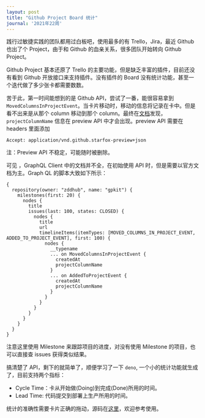 ```yaml
---
layout: post
title: "Github Project Board 统计"
journal: '2021年22周'
---
```


践行过敏捷实践的团队都用过白板吧，使用最多的有 Trello，Jira，最近 Github 也出了个 Project，由于和 Github 的血亲关系，很多团队开始转向 Github Project。

Github Project 基本还原了 Trello 的主要功能，但是缺乏丰富的插件，目前还没有看到 Github 开放接口来支持插件。没有插件的 Board 没有统计功能，甚至一个迭代做了多少张卡都需要数数。

苦于此，第一时间能想到的是 Github API，尝试了一番，能很容易拿到 `MovedColumnsInProjectEvent`。当卡片移动时，移动的信息将记录在卡中。但是看不出来是从那个 column 移动到那个 column。最终在[文档](https://docs.github.com/en/enterprise-server@3.0/graphql/reference/objects#movedcolumnsinprojectevent)发现，`projectColumnName` 信息在 preview API 中才会出现。preview API 需要在 headers 里面添加

```
Accept: application/vnd.github.starfox-preview+json
```

注：Preview API 不稳定，可能随时被删除。

可见 ，GraphQL Client 中的文档并不全，在初始使用 API 时，但是需要以官方文档为主。Graph QL 的脚本大致如下所示：

```
{
  repository(owner: "zddhub", name: "gpkit") {
    milestones(first: 20) {
      nodes {
        title
        issues(last: 100, states: CLOSED) {
          nodes {
            title
            url
            timelineItems(itemTypes: [MOVED_COLUMNS_IN_PROJECT_EVENT, ADDED_TO_PROJECT_EVENT], first: 100) {
              nodes {
                __typename
                ... on MovedColumnsInProjectEvent {
                  createdAt
                  projectColumnName
                }
                ... on AddedToProjectEvent {
                  createdAt
                  projectColumnName
                }
              }
            }
          }
        }
      }
    }
  }
}
```

注意这里使用 Milestone 来跟踪项目的进度，对没有使用 Milestone 的项目，也可以直接查 issues 获得类似结果。

搞清楚了 API，剩下的就简单了，顺便学习了一下 `deno`, 一个小的统计功能就生成了，目前支持两个指标：

- Cycle Time：卡从开始做(Doing)到完成(Done)所用的时间。
- Lead Time: 代码提交到部署上生产所用的时间。

统计的准确性需要卡片正确的拖动，源码在[这里](https://github.com/zddhub/gpkit)，欢迎参考使用。

